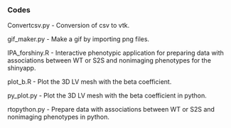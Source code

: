 ### Codes ##########

Convertcsv.py - Conversion of csv to vtk.

gif_maker.py - Make a gif by importing png files.

IPA_forshiny.R - Interactive phenotypic application for preparing data with associations between WT or S2S and nonimaging phenotypes for the shinyapp.

plot_b.R - Plot the 3D LV mesh with the beta coefficient.

py_plot.py - Plot the 3D LV mesh with the beta coefficient in python.

rtopython.py - Prepare data with associations between WT or S2S and nonimaging phenotypes in python.

